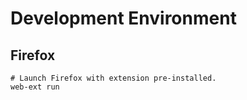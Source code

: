 # Development Environment
## Firefox
```
# Launch Firefox with extension pre-installed.
web-ext run

```
